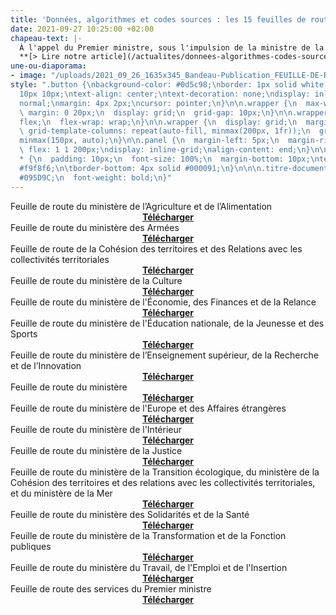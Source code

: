 ```yaml
---
title: 'Données, algorithmes et codes sources : les 15 feuilles de route ministérielles'
date: 2021-09-27 10:25:00 +02:00
chapeau-text: |-
  À l'appel du Premier ministre, sous l'impulsion de la ministre de la Transformation et de la Fonction publiques, une mobilisation sans précédent s'est mise en place sur le sujet des données, des algorithmes et des codes sources : de concert, dans un cadre interministériel partagé, chaque ministère a défini sa stratégie en la matière et l'a déclinée en un plan d'actions concrètes sur un calendrier ambitieux de 2 à 3 ans, avec l’appui de la DINUM. Amélie de Montchalin les a dévoilées ce lundi 27 septembre 2021. Découvrez les grands axes et actions majeures de ces 15 feuilles de route ministérielles.
  **[> Lire notre article](/actualites/donnees-algorithmes-codes-sources-mobilisation-generale-sans-precedent-15-feuilles-de-route-ministerielles/)**
une-ou-diaporama:
- image: "/uploads/2021_09_26_1635x345_Bandeau-Publication_FEUILLE-DE-ROUTE-MTFP.png"
style: ".button {\nbackground-color: #0d5c98;\nborder: 1px solid white;\ncolor: white;\npadding:
  10px 10px;\ntext-align: center;\ntext-decoration: none;\ndisplay: inline-block;\nfont-style:
  normal;\nmargin: 4px 2px;\ncursor: pointer;\n}\n\n.wrapper {\n  max-width: 940px;\n
  \ margin: 0 20px;\n  display: grid;\n  grid-gap: 10px;\n}\n\n.wrapper {\n  display:
  flex;\n  flex-wrap: wrap;\n}\n\n.wrapper {\n  display: grid;\n  margin: 0 auto;\n
  \ grid-template-columns: repeat(auto-fill, minmax(200px, 1fr));\n  grid-auto-rows:
  minmax(150px, auto);\n}\n\n.panel {\n  margin-left: 5px;\n  margin-right: 5px;\n
  \ flex: 1 1 200px;\ndisplay: inline-grid;\nalign-content: end;\n}\n\n.wrapper >
  * {\n  padding: 10px;\n  font-size: 100%;\n  margin-bottom: 10px;\ntext-align: center;\nbackground-color:
  #f9f8f6;\n\tborder-bottom: 4px solid #000091;\n}\n\n\n.titre-document {\n  color:
  #095D9C;\n  font-weight: bold;\n}"
---
```


<div class="wrapper">
  <div class="panel">
    Feuille de route du ministère de l’Agriculture et de l’Alimentation
    <div align="center"><a href="/uploads/feuillederoute_maa.pdf" class="button"><b>Télécharger</b></a></div>
  </div>
  <div class="panel">
    Feuille de route du ministère des Armées
    <div align="center"><a href="/uploads/feuillederoute_minarm.pdf" class="button"><b>Télécharger</b></a></div>
  </div>
  <div class="panel">
    Feuille de route de la Cohésion des territoires et des Relations avec les collectivités territoriales
    <div align="center"><a href="/uploads/feuillederoute_mctrct.pdf" class="button"><b>Télécharger</b></a></div>
  </div>
  <div class="panel">
    Feuille de route du ministère de la Culture
    <div align="center"><a href="/uploads/feuillederoute_mc.pdf" class="button"><b>Télécharger</b></a></div>
  </div>
  <div class="panel">
    Feuille de route du ministère de l'Économie, des Finances et de la Relance
    <div align="center"><a href="/uploads/feuillederoute_mctrct.pdf" class="button"><b>Télécharger</b></a></div>
  </div>
  <div class="panel">
    Feuille de route du ministère de l'Éducation nationale, de la Jeunesse et des Sports
    <div align="center"><a href="/uploads/feuillederoute_menjs.pdf" class="button"><b>Télécharger</b></a></div>
  </div>
  <div class="panel">
    Feuille de route du ministère de l’Enseignement supérieur, de la Recherche et de l’Innovation
    <div align="center"><a href="/uploads/feuillederoute_mesri.pdf" class="button"><b>Télécharger</b></a></div>
  </div>
  <div class="panel">
    Feuille de route du ministère
    <div align="center"><a href="https://webinaire.numerique.gouv.fr/" class="button"><b>Télécharger</b></a></div>
  </div>
  <div class="panel">
    Feuille de route du ministère de l'Europe et des Affaires étrangères
    <div align="center"><a href="/uploads/feuillederoute_meae.pdf" class="button"><b>Télécharger</b></a></div>
  </div>
  <div class="panel">
    Feuille de route du ministère de l'Intérieur
    <div align="center"><a href="/uploads/feuillederoute_mi.pdf" class="button"><b>Télécharger</b></a></div>
  </div>
  <div class="panel">
    Feuille de route du ministère de la Justice
    <div align="center"><a href=/uploads/feuillederoute_mi.pdf" class="button"><b>Télécharger</b></a></div>
  </div>
  <div class="panel">
    Feuille de route du ministère de la Transition écologique, du ministère de la Cohésion des territoires et des relations avec les collectivités territoriales, et du ministère de la Mer
    <div align="center"><a href="/uploads/feuillederoute_mte_mer.pdf" class="button"><b>Télécharger</b></a></div>
  </div>
  <div class="panel">
    Feuille de route du ministère des Solidarités et de la Santé
    <div align="center"><a href="/uploads/feuillederoute_mss.pdf" class="button"><b>Télécharger</b></a></div>
  </div>
  <div class="panel">
    Feuille de route du ministère de la Transformation et de la Fonction publiques
    <div align="center"><a href="/uploads/feuillederoute_MTFP.pdf" class="button"><b>Télécharger</b></a></div>
  </div>
  <div class="panel">
    Feuille de route du ministère du Travail, de l'Emploi et de l'Insertion
    <div align="center"><a href="/uploads/feuillederoute_MTEI.pdf" class="button"><b>Télécharger</b></a></div>
  </div>
  <div class="panel">
    Feuille de route des services du Premier ministre
    <div align="center"><a href="/uploads/feuillederoute_spm.pdf" class="button"><b>Télécharger</b></a></div>
  </div>
</div>
<br>
<br>

